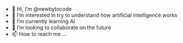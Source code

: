 - 👋 Hi, I’m @newbytocode
- 👀 I’m interested in try to understand how artificial intelligence works
- 🌱 I’m currently learning AI
- 💞️ I’m looking to collaborate on the future
- 📫 How to reach me ...

<!---
newbytocode/newbytocode is a ✨ special ✨ repository because its `README.md` (this file) appears on your GitHub profile.
You can click the Preview link to take a look at your changes.
--->
